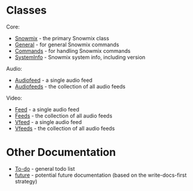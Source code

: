 # Classes

Core:

* [Snowmix](./node-snowmix.md) - the primary Snowmix class
* [General](./General.md) - for general Snowmix commands
* [Commands](./Commands.md) - for handling Snowmix commands
* [SystemInfo](./SystemInfo.md) - Snowmix system info, including version

Audio:

* [Audiofeed](./Audiofeed.md) - a single audio feed
* [Audiofeeds](./Audiofeeds.md) - the collection of all audio feeds

Video:

* [Feed](./Feed.md) - a single audio feed
* [Feeds](./Feeds.md) - the collection of all audio feeds
* [Vfeed](./Vfeed.md) - a single audio feed
* [Vfeeds](./Vfeeds.md) - the collection of all audio feeds

# Other Documentation

* [To-do](./todo.md) - general todo list
* [future](./future.md) - potential future documentation (based on the write-docs-first strategy)

